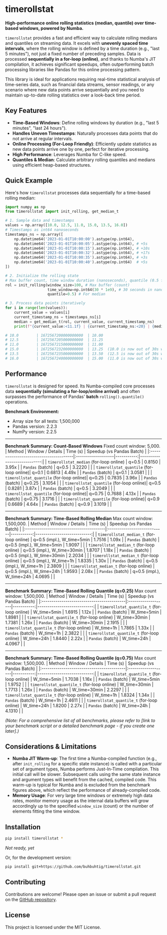 # timerollstat

**High-performance online rolling statistics (median, quantile) over time-based windows, powered by Numba.**

`timerollstat` provides a fast and efficient way to calculate rolling medians and quantiles on streaming data. It excels with **unevenly spaced time intervals**, where the rolling window is defined by a time duration (e.g., "last 5 minutes"), not just a fixed number of preceding samples. Data is processed **sequentially in a for-loop (online)**, and thanks to Numba's JIT compilation, it achieves significant speedups, often outperforming batch processing libraries like Pandas for this online processing pattern.

This library is ideal for applications requiring real-time statistical analysis of time-series data, such as financial data streams, sensor readings, or any scenario where new data points arrive sequentially and you need to maintain up-to-date rolling statistics over a look-back time period.

## Key Features

*   **Time-Based Windows**: Define rolling windows by duration (e.g., "last 5 minutes", "last 24 hours").
*   **Handles Uneven Timestamps**: Naturally processes data points that do not arrive at regular intervals.
*   **Online Processing (For-Loop Friendly)**: Efficiently update statistics as new data points arrive one by one, perfect for iterative processing.
*   **High Performance**: Leverages Numba for C-like speed.
*   **Quantiles & Median**: Calculate arbitrary rolling quantiles and medians using efficient heap-based structures.

## Quick Example

Here's how `timerollstat` processes data sequentially for a time-based rolling median:

```python
import numpy as np
from timerollstat import init_rolling, get_median_t

# 1. Sample data and timestamps
values = np.array([10.0, 12.5, 11.0, 15.0, 13.5, 16.0])
# Timestamps as int64 nanoseconds
timestamps_ns = np.array([
    np.datetime64('2023-01-01T10:00:00').astype(np.int64),
    np.datetime64('2023-01-01T10:00:05').astype(np.int64), # +5s
    np.datetime64('2023-01-01T10:00:15').astype(np.int64), # +10s
    np.datetime64('2023-01-01T10:00:32').astype(np.int64), # +17s
    np.datetime64('2023-01-01T10:00:35').astype(np.int64), # +3s
    np.datetime64('2023-01-01T10:00:40').astype(np.int64)  # +5s
])

# 2. Initialize the rolling state
# Max buffer count, time window duration (nanoseconds), quantile (0.5 for median)
rol = init_rolling(window_size=100, # Max buffer (count)
                   time_window=np.int64(30 * 1e9), # 30 seconds in nanoseconds
                   quantile=0.5) # For median

# 3. Process data points iteratively
for i in range(len(values)):
    current_value = values[i]
    current_timestamp_ns = timestamps_ns[i]
    median = get_median_t(rol, current_value, current_timestamp_ns)
    print(f"{current_value:<11.1f} | {current_timestamp_ns:<20} | {median:.2f}")

# 10.0        | 1672567200000000000  | 10.00
# 12.5        | 1672567205000000000  | 11.25
# 11.0        | 1672567215000000000  | 11.00
# 15.0        | 1672567232000000000  | 13.25  (10.0 is now out of 30s window)
# 13.5        | 1672567235000000000  | 13.50  (12.5 is now out of 30s window)
# 16.0        | 1672567240000000000  | 15.00  (11.0 is now out of 30s window)
```

## Performance

`timerollstat` is designed for speed. Its Numba-compiled core processes data **sequentially (simulating a for-loop/online arrival)** and often surpasses the performance of Pandas' **batch** `rolling().quantile()` operations.

**Benchmark Environment:**
*   Array size for all tests: 1,500,000
*   Pandas version: 2.2.3
*   NumPy version: 2.2.5

---

**Benchmark Summary: Count-Based Windows**
Fixed count window: 5,000.
| Method                                 | Window / Details   |   Time (s) |   Speedup (vs Pandas Batch) |
|:---------------------------------------|:-------------------|-----------:|----------------------------:|
| `timerollstat_median` (for-loop online)  | q=0.5              |     0.8150 |                       3.95x |
| `Pandas` (batch)                       | q=0.5              |     3.2220 |                             |
| `timerollstat_quantile` (for-loop online)| q=0.1              |     0.6813 |                       4.49x |
| `Pandas` (batch)                       | q=0.1              |     3.0581 |                             |
| `timerollstat_quantile` (for-loop online)| q=0.25             |     0.7835 |                       3.96x |
| `Pandas` (batch)                       | q=0.25             |     3.1054 |                             |
| `timerollstat_quantile` (for-loop online)| q=0.5              |     0.8281 |                       3.87x |
| `Pandas` (batch)                       | q=0.5              |     3.2049 |                             |
| `timerollstat_quantile` (for-loop online)| q=0.75             |     0.7688 |                       4.13x |
| `Pandas` (batch)                       | q=0.75             |     3.1716 |                             |
| `timerollstat_quantile` (for-loop online)| q=0.9              |     0.6689 |                       4.64x |
| `Pandas` (batch)                       | q=0.9              |     3.1019 |                             |

---

**Benchmark Summary: Time-Based Rolling Median**
Max count window: 1,500,000.
| Method                                  | Window / Details            |   Time (s) |   Speedup (vs Pandas Batch) |
|:----------------------------------------|:----------------------------|-----------:|----------------------------:|
| `timerollstat_median_t` (for-loop online) | q=0.5 (impl.), W_time=5min  |     1.7516 |                       1.09x |
| `Pandas` (batch)                        | q=0.5 (impl.), W_time=5min  |     1.9097 |                             |
| `timerollstat_median_t` (for-loop online) | q=0.5 (impl.), W_time=30min |     1.8707 |                       1.18x |
| `Pandas` (batch)                        | q=0.5 (impl.), W_time=30min |     2.2034 |                             |
| `timerollstat_median_t` (for-loop online) | q=0.5 (impl.), W_time=1h    |     1.8335 |                       1.30x |
| `Pandas` (batch)                        | q=0.5 (impl.), W_time=1h    |     2.3809 |                             |
| `timerollstat_median_t` (for-loop online) | q=0.5 (impl.), W_time=24h   |     1.9593 |                       2.08x |
| `Pandas` (batch)                        | q=0.5 (impl.), W_time=24h   |     4.0695 |                             |

---

**Benchmark Summary: Time-Based Rolling Quantile (q=0.25)**
Max count window: 1,500,000.
| Method                                    | Window / Details   |   Time (s) |   Speedup (vs Pandas Batch) |
|:------------------------------------------|:-------------------|-----------:|----------------------------:|
| `timerollstat_quantile_t` (for-loop online) | W_time=5min        |     1.6915 |                       1.12x |
| `Pandas` (batch)                          | W_time=5min        |     1.8981 |                             |
| `timerollstat_quantile_t` (for-loop online) | W_time=30min       |     1.7381 |                       1.26x |
| `Pandas` (batch)                          | W_time=30min       |     2.1915 |                             |
| `timerollstat_quantile_t` (for-loop online) | W_time=1h          |     1.7865 |                       1.33x |
| `Pandas` (batch)                          | W_time=1h          |     2.3822 |                             |
| `timerollstat_quantile_t` (for-loop online) | W_time=24h         |     1.8440 |                       2.22x |
| `Pandas` (batch)                          | W_time=24h         |     4.0967 |                             |

---

**Benchmark Summary: Time-Based Rolling Quantile (q=0.75)**
Max count window: 1,500,000.
| Method                                    | Window / Details   |   Time (s) |   Speedup (vs Pandas Batch) |
|:------------------------------------------|:-------------------|-----------:|----------------------------:|
| `timerollstat_quantile_t` (for-loop online) | W_time=5min        |     1.7038 |                       1.16x |
| `Pandas` (batch)                          | W_time=5min        |     1.9752 |                             |
| `timerollstat_quantile_t` (for-loop online) | W_time=30min       |     1.7713 |                       1.26x |
| `Pandas` (batch)                          | W_time=30min       |     2.2297 |                             |
| `timerollstat_quantile_t` (for-loop online) | W_time=1h          |     1.8324 |                       1.34x |
| `Pandas` (batch)                          | W_time=1h          |     2.4611 |                             |
| `timerollstat_quantile_t` (for-loop online) | W_time=24h         |     1.8200 |                       2.27x |
| `Pandas` (batch)                          | W_time=24h         |     4.1310 |                             |

*(Note: For a comprehensive list of all benchmarks, please refer to [link to your benchmark script or a detailed benchmark page - if you create one later].)*


## Considerations & Limitations

*   **Numba JIT Warm-up**: The first time a Numba-compiled function (e.g., after `init_rolling` for a specific state instance) is called with a particular set of argument types, Numba performs Just-In-Time compilation. This initial call will be slower. Subsequent calls using the same state instance and argument types will benefit from the cached, compiled code. This warm-up is typical for Numba and is excluded from the benchmark figures above, which reflect the performance of already-compiled code.
*   **Memory Usage**: For very large time windows or extremely high data rates, monitor memory usage as the internal data buffers will grow accordingly up to the specified `window_size` (count) or the number of elements fitting the time window.

## Installation

```bash
pip install timerollstat *
```
*Not ready, yet*

Or, for the development version:
```bash
pip install git+https://github.com/buhbuhtig/timerollstat.git
```

## Contributing
Contributions are welcome! Please open an issue or submit a pull request on the [GitHub repository](https://github.com/buhbuhtig/timerollstat).

## License
This project is licensed under the MIT License.
